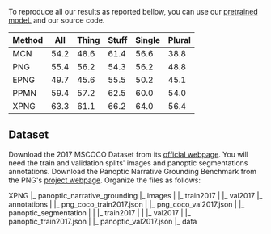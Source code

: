 To reproduce all our results as reported bellow, you can use our [pretrained modeL](https://drive.google.com/file/d/1S2ZQmB7_OA4HgdP7A6fGGsPCmknR0MpB/view?usp=drive_link) and our source code.

| Method | All | Thing | Stuff | Single | Plural |
|--------|-----|-------|-------|--------|--------|
| MCN    | 54.2| 48.6  | 61.4  | 56.6   | 38.8   |
| PNG    | 55.4| 56.2  | 54.3  | 56.2   | 48.8   |
| EPNG   | 49.7| 45.6  | 55.5  | 50.2   | 45.1   |
| PPMN   | 59.4| 57.2  | 62.5  | 60.0   | 54.0   |
| XPNG   | 63.3| 61.1  | 66.2  | 64.0   | 56.4   |

## Dataset
Download the 2017 MSCOCO Dataset from its [official webpage](https://cocodataset.org/#download). You will need the train and validation splits' images and panoptic segmentations annotations.
Download the Panoptic Narrative Grounding Benchmark from the PNG's [project webpage](https://bcv-uniandes.github.io/panoptic-narrative-grounding/#downloads).
Organize the files as follows:

XPNG
|_ panoptic_narrative_grounding
|_ images
| |_ train2017
| |_ val2017
|_ annotations
| |_ png_coco_train2017.json
| |_ png_coco_val2017.json
| |_ panoptic_segmentation
| | |_ train2017
| | |_ val2017
| |_ panoptic_train2017.json
| |_ panoptic_val2017.json
|_ data

